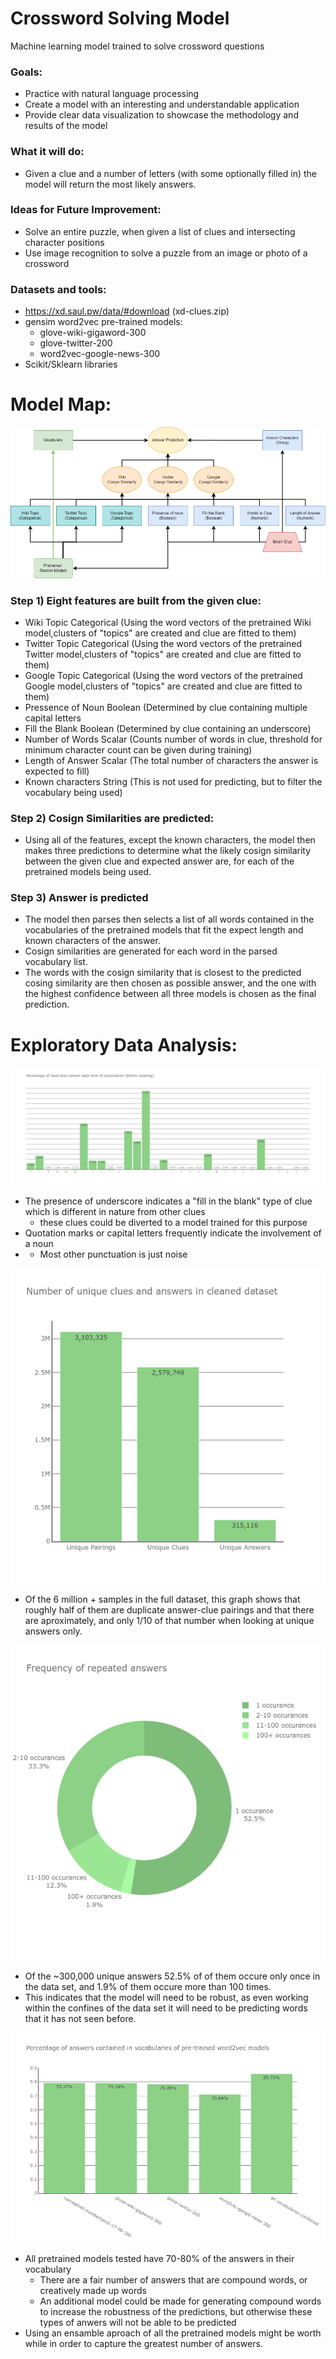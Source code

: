 # Crossword Solving Model
Machine learning model trained to solve crossword questions

### Goals:
- Practice with natural language processing 
- Create a model with an interesting and understandable application
- Provide clear data visualization to showcase the methodology and results of the model

### What it will do:
- Given a clue and a number of letters (with some optionally filled in) the model will return the most likely answers.

### Ideas for Future Improvement:
- Solve an entire puzzle, when given a list of clues and intersecting character positions
- Use image recognition to solve a puzzle from an image or photo of a crossword

### Datasets and tools:
- https://xd.saul.pw/data/#download (xd-clues.zip)
- gensim word2vec pre-trained models:
  - glove-wiki-gigaword-300
  - glove-twitter-200
  - word2vec-google-news-300
- Scikit/Sklearn libraries

# Model Map:

![Flowchart of model operations](/images/model_diagram.png?raw=true "Number of unique clues and answers in cleaned dataset" )

### Step 1) Eight features are built from the given clue:
  -  Wiki Topic         Categorical (Using the word vectors of the pretrained Wiki model,clusters of "topics" are created and clue are fitted to them)
  -  Twitter Topic      Categorical (Using the word vectors of the pretrained Twitter model,clusters of "topics" are created and clue are fitted to them)
  -  Google Topic       Categorical (Using the word vectors of the pretrained Google model,clusters of "topics" are created and clue are fitted to them)
  -  Pressence of Noun  Boolean     (Determined by clue containing multiple capital letters
  -  Fill the Blank     Boolean     (Determined by clue containing an underscore)
  -  Number of Words    Scalar      (Counts number of words in clue, threshold for minimum character count can be given during training)
  -  Length of Answer   Scalar      (The total number of characters the answer is expected to fill)
  -  Known characters   String      (This is not used for predicting, but to filter the vocabulary being used)
    
### Step 2) Cosign Similarities are predicted:
  -  Using all of the features, except the known characters, the model then makes three predictions to determine what the likely cosign similarity between the given clue and expected answer are, for each of the pretrained models being used.

### Step 3) Answer is predicted
  - The model then parses then selects a list of all words contained in the vocabularies of the pretrained models that fit the expect length and known characters of the answer.
  - Cosign similarities are generated for each word in the parsed vocabulary list.
  - The words with the cosign similarity that is closest to the predicted cosing similarity are then chosen as possible answer, and the one with the highest confidence between all three models is chosen as the final prediction.

# Exploratory Data Analysis:


![Percentage of clues with different special characters](/images/punctuation_percents.png?raw=true "Percentage of clues that contain each for of punctuation (before cleaning)")

- The presence of underscore indicates a "fill in the blank" type of clue which is different in nature from other clues
  - these clues could be diverted to a  model trained for this purpose
- Quotation marks or capital letters frequently indicate the involvement of a noun
- - Most other punctuation is just noise

![3103325 unique pairings, 2579749 unique clues, 315116 unique answers](/images/number_of_clues_and_answers.png?raw=true "Number of unique clues and answers in cleaned dataset" )

- Of the 6 million + samples in the full dataset, this graph shows that roughly half of them are duplicate answer-clue pairings and that there are aproximately, and only 1/10 of that number when looking at unique answers only.

![1 occurance: 33.3%, 2-10 occurances: 12.3%, 11-99 occurances: 12.3%, 100+ occurances: 1.9%](/images/answer_frequency.png?raw=true "Frequency of repeated answers." )

- Of the ~300,000 unique answers 52.5% of of them occure only once in the data set, and 1.9% of them occure more than 100 times.
- This indicates that the model will need to be robust, as even working within the confines of the data set it will need to be predicting words that it has not seen before.

![conceptnet: 79.27%, glove-wiki-gigaword: 79.18%, glove-twitter-25: 78.39%, word2vec-google-news: 70.94%](/images/vocabulary_percentages.png?raw=true "Percentage of answers contained in vocabularies of pre-trained word2vec models." )

- All pretrained models tested have 70-80% of the answers in their vocabulary
  - There are a fair number of answers that are compound words, or creatively made up words
  - An additional model could be made for generating compound words to increase the robustness of the predictions, but otherwise these types of anwers will not be able to be predicted 
- Using an ensamble aproach of all the pretrained models might be worth while in order to capture the greatest number of answers. 


